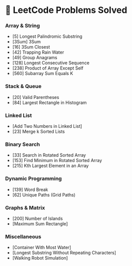 # 📘 LeetCode Problems Solved

### Array & String
- [5] Longest Palindromic Substring  
- [3Sum] 3Sum  
- [16] 3Sum Closest  
- [42] Trapping Rain Water  
- [49] Group Anagrams  
- [128] Longest Consecutive Sequence  
- [238] Product of Array Except Self  
- [560] Subarray Sum Equals K  

### Stack & Queue
- [20] Valid Parentheses  
- [84] Largest Rectangle in Histogram  

### Linked List
- [Add Two Numbers in Linked List]  
- [23] Merge k Sorted Lists  

### Binary Search
- [33] Search in Rotated Sorted Array  
- [153] Find Minimum in Rotated Sorted Array  
- [215] Kth Largest Element in an Array  

### Dynamic Programming
- [139] Word Break  
- [62] Unique Paths (Grid Paths)  

### Graphs & Matrix
- [200] Number of Islands  
- [Maximum Sum Rectangle]  

### Miscellaneous
- [Container With Most Water]  
- [Longest Substring Without Repeating Characters]  
- [Walking Robot Simulation]
